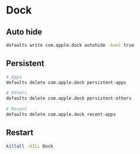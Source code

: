 # Dock

## Auto hide

```sh
defaults write com.apple.dock autohide -bool true
```

## Persistent

```sh
# Apps
defaults delete com.apple.dock persistent-apps

# Others
defaults delete com.apple.dock persistent-others

# Recent
defaults delete com.apple.dock recent-apps
```

## Restart

```sh
killall -KILL Dock
```

